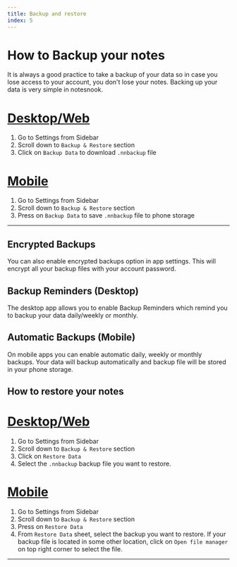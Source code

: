 ```yaml
---
title: Backup and restore
index: 5
---
```


# How to Backup your notes

It is always a good practice to take a backup of your data so in case you lose access to your account, you don't lose your notes. Backing up your data is very simple in notesnook.

# [Desktop/Web](#/tab/web)

1. Go to Settings from Sidebar
2. Scroll down to `Backup & Restore` section
3. Click on `Backup Data` to download `.nnbackup` file

# [Mobile](#/tab/mobile)

1. Go to Settings from Sidebar
2. Scroll down to `Backup & Restore` section
3. Press on `Backup Data` to save `.nnbackup` file to phone storage

---

## Encrypted Backups

You can also enable encrypted backups option in app settings. This will encrypt all your backup files with your account password.

## Backup Reminders (Desktop)

The desktop app allows you to enable Backup Reminders which remind you to backup your data daily/weekly or monthly.

## Automatic Backups (Mobile)

On mobile apps you can enable automatic daily, weekly or monthly backups. Your data will backup automatically and backup file will be stored in your phone storage.

## How to restore your notes

# [Desktop/Web](#/tab/web)

1. Go to Settings from Sidebar
2. Scroll down to `Backup & Restore` section
3. Click on `Restore Data`
4. Select the `.nnbackup` backup file you want to restore.

# [Mobile](#/tab/mobile)

1. Go to Settings from Sidebar
2. Scroll down to `Backup & Restore` section
3. Press on `Restore Data`
4. From `Restore Data` sheet, select the backup you want to restore. If your backup file is located in some other location, click on `Open file manager` on top right corner to select the file.

---
